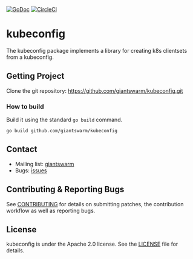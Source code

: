 [![GoDoc](https://godoc.org/github.com/giantswarm/kubeconfig?status.svg)](http://godoc.org/github.com/giantswarm/kubeconfig) [![CircleCI](https://circleci.com/gh/giantswarm/kubeconfig.svg?style=shield)](https://circleci.com/gh/giantswarm/kubeconfig)

# kubeconfig

The kubeconfig package implements a library for creating k8s clientsets from a kubeconfig.

## Getting Project

Clone the git repository: https://github.com/giantswarm/kubeconfig.git

### How to build

Build it using the standard `go build` command.

```
go build github.com/giantswarm/kubeconfig
```

## Contact

- Mailing list: [giantswarm](https://groups.google.com/forum/!forum/giantswarm)
- Bugs: [issues](https://github.com/giantswarm/kubeconfig/issues)

## Contributing & Reporting Bugs

See [CONTRIBUTING](CONTRIBUTING.md) for details on submitting patches, the
contribution workflow as well as reporting bugs.

## License

kubeconfig is under the Apache 2.0 license. See the [LICENSE](LICENSE) file for
details.
